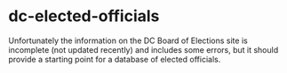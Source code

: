 dc-elected-officials
====================

Unfortunately the information on the DC Board of Elections site is incomplete
(not updated recently) and includes some errors, but it should provide a
starting point for a database of elected officials.
